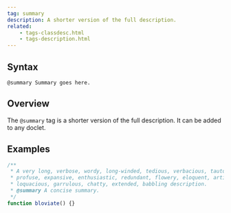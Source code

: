```yaml
---
tag: summary
description: A shorter version of the full description.
related:
    - tags-classdesc.html
    - tags-description.html
---
```


## Syntax

`@summary Summary goes here.`


## Overview

The `@summary` tag is a shorter version of the full description. It can be added to any doclet.


## Examples

```js
/**
 * A very long, verbose, wordy, long-winded, tedious, verbacious, tautological,
 * profuse, expansive, enthusiastic, redundant, flowery, eloquent, articulate,
 * loquacious, garrulous, chatty, extended, babbling description.
 * @summary A concise summary.
 */
function bloviate() {}
```
